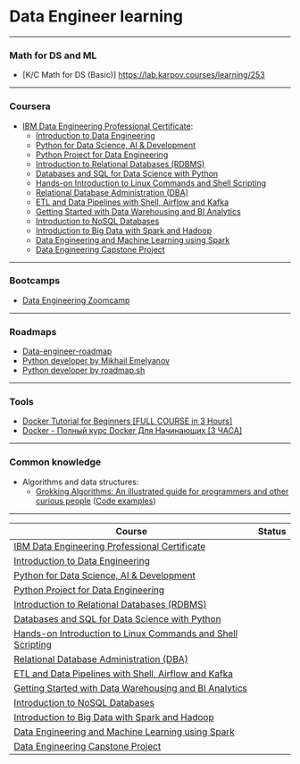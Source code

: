 # Data Engineer learning
---
### Math for DS and ML
* [K/C Math for DS (Basic)] https://lab.karpov.courses/learning/253
---
### Coursera
* [IBM Data Engineering Professional Certificate](https://www.coursera.org/professional-certificates/ibm-data-engineer?irclickid=TeT3MBUxyxyNRqy342ReS1cxUkA2oHVP4WrL0w0&irgwc=1&utm_medium=partners&utm_source=impact&utm_campaign=2987000&utm_content=b2c):
   * [Introduction to Data Engineering](https://www.coursera.org/learn/introduction-to-data-engineering?specialization=ibm-data-engineer)
   * [Python for Data Science, AI & Development](https://www.coursera.org/learn/python-for-applied-data-science-ai?specialization=ibm-data-engineer)
   * [Python Project for Data Engineering](https://www.coursera.org/learn/python-project-for-data-engineering?specialization=ibm-data-engineer)
   * [Introduction to Relational Databases (RDBMS)](https://www.coursera.org/learn/introduction-to-relational-databases?specialization=ibm-data-engineer)
   * [Databases and SQL for Data Science with Python](https://www.coursera.org/learn/sql-data-science?specialization=ibm-data-engineer)
   * [Hands-on Introduction to Linux Commands and Shell Scripting](https://www.coursera.org/learn/hands-on-introduction-to-linux-commands-and-shell-scripting?specialization=ibm-data-engineer)
   * [Relational Database Administration (DBA)](https://www.coursera.org/learn/relational-database-administration?specialization=ibm-data-engineer)
   * [ETL and Data Pipelines with Shell, Airflow and Kafka](https://www.coursera.org/learn/etl-and-data-pipelines-shell-airflow-kafka?specialization=ibm-data-engineer)
   * [Getting Started with Data Warehousing and BI Analytics](https://www.coursera.org/learn/getting-started-with-data-warehousing-and-bi-analytics?specialization=ibm-data-engineer)
   * [Introduction to NoSQL Databases](https://www.coursera.org/learn/introduction-to-nosql-databases?specialization=ibm-data-engineer)
   * [Introduction to Big Data with Spark and Hadoop](https://www.coursera.org/learn/introduction-to-big-data-with-spark-hadoop?specialization=ibm-data-engineer)
   * [Data Engineering and Machine Learning using Spark](https://www.coursera.org/learn/data-engineering-and-machine-learning-using-spark?specialization=ibm-data-engineer)
   * [Data Engineering Capstone Project](https://www.coursera.org/learn/data-enginering-capstone-project?specialization=ibm-data-engineer)
---
### Bootcamps
* [Data Engineering Zoomcamp](https://github.com/DataTalksClub/data-engineering-zoomcamp)
---
### Roadmaps
* [Data-engineer-roadmap](https://github.com/datastacktv/data-engineer-roadmap)
* [Python developer by Mikhail Emelyanov](https://github.com/amaargiru/pyroad)
* [Python developer by roadmap.sh](https://roadmap.sh/python/)
---
### Tools
* [Docker Tutorial for Beginners [FULL COURSE in 3 Hours]](https://www.youtube.com/watch?v=3c-iBn73dDE)
* [Docker - Полный курс Docker Для Начинающих [3 ЧАСА]](https://www.youtube.com/watch?v=_uZQtRyF6Eg)
---
### Common knowledge
* Algorithms and data structures:
    *  [Grokking Algorithms: An illustrated guide for programmers and other curious people](https://www.manning.com/books/grokking-algorithms) ([Code examples](https://github.com/egonSchiele/grokking_algorithms))
---
Course | Status
--- | --- 
[IBM Data Engineering Professional Certificate](https://www.coursera.org/professional-certificates/ibm-data-engineer?irclickid=TeT3MBUxyxyNRqy342ReS1cxUkA2oHVP4WrL0w0&irgwc=1&utm_medium=partners&utm_source=impact&utm_campaign=2987000&utm_content=b2c) | 
[Introduction to Data Engineering](https://www.coursera.org/learn/introduction-to-data-engineering?specialization=ibm-data-engineer) |
[Python for Data Science, AI & Development](https://www.coursera.org/learn/python-for-applied-data-science-ai?specialization=ibm-data-engineer) |
[Python Project for Data Engineering](https://www.coursera.org/learn/python-project-for-data-engineering?specialization=ibm-data-engineer) |
[Introduction to Relational Databases (RDBMS)](https://www.coursera.org/learn/introduction-to-relational-databases?specialization=ibm-data-engineer) | 
[Databases and SQL for Data Science with Python](https://www.coursera.org/learn/sql-data-science?specialization=ibm-data-engineer) | 
[Hands-on Introduction to Linux Commands and Shell Scripting](https://www.coursera.org/learn/hands-on-introduction-to-linux-commands-and-shell-scripting?specialization=ibm-data-engineer) | 
[Relational Database Administration (DBA)](https://www.coursera.org/learn/relational-database-administration?specialization=ibm-data-engineer) | 
[ETL and Data Pipelines with Shell, Airflow and Kafka](https://www.coursera.org/learn/etl-and-data-pipelines-shell-airflow-kafka?specialization=ibm-data-engineer) | 
[Getting Started with Data Warehousing and BI Analytics](https://www.coursera.org/learn/getting-started-with-data-warehousing-and-bi-analytics?specialization=ibm-data-engineer) | 
[Introduction to NoSQL Databases](https://www.coursera.org/learn/introduction-to-nosql-databases?specialization=ibm-data-engineer) | 
[Introduction to Big Data with Spark and Hadoop](https://www.coursera.org/learn/introduction-to-big-data-with-spark-hadoop?specialization=ibm-data-engineer) | 
[Data Engineering and Machine Learning using Spark](https://www.coursera.org/learn/data-engineering-and-machine-learning-using-spark?specialization=ibm-data-engineer) | 
[Data Engineering Capstone Project](https://www.coursera.org/learn/data-enginering-capstone-project?specialization=ibm-data-engineer) | 
